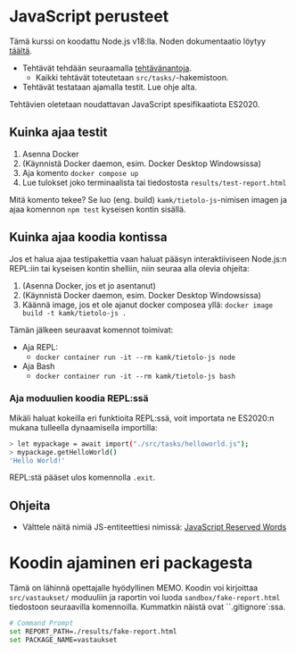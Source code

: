 # JavaScript perusteet

Tämä kurssi on koodattu Node.js v18:lla. Noden dokumentaatio löytyy [täältä](https://nodejs.org/docs/latest-v18.x/api/synopsis.html).

* Tehtävät tehdään seuraamalla [tehtävänantoja](docs/TEHTAVAT.md).
  * Kaikki tehtävät toteutetaan `src/tasks/`-hakemistoon.
* Tehtävät testataan ajamalla testit. Lue ohje alta.

Tehtävien oletetaan noudattavan JavaScript spesifikaatiota ES2020. 

## Kuinka ajaa testit

1. Asenna Docker
2. (Käynnistä Docker daemon, esim. Docker Desktop Windowsissa)
3. Aja komento `docker compose up`
4. Lue tulokset joko terminaalista tai tiedostosta `results/test-report.html`

Mitä komento tekee? Se luo (eng. build) `kamk/tietolo-js`-nimisen imagen ja ajaa komennon `npm test` kyseisen kontin sisällä.

## Kuinka ajaa koodia kontissa

Jos et halua ajaa testipakettia vaan haluat pääsyn interaktiiviseen Node.js:n REPL:iin tai kyseisen kontin shelliin, niin seuraa alla olevia ohjeita:

1. (Asenna Docker, jos et jo asentanut)
2. (Käynnistä Docker daemon, esim. Docker Desktop Windowsissa)
3. Käännä image, jos et ole ajanut docker composea yllä: `docker image build -t kamk/tietolo-js .`

Tämän jälkeen seuraavat komennot toimivat:
* Aja REPL: 
    * `docker container run -it --rm kamk/tietolo-js node`
* Aja Bash
    * `docker container run -it --rm kamk/tietolo-js bash`


### Aja moduulien koodia REPL:ssä

Mikäli haluat kokeilla eri funktioita REPL:ssä, voit importata ne ES2020:n mukana tulleella dynaamisella importilla:

```sh
> let mypackage = await import("./src/tasks/helloworld.js");
> mypackage.getHelloWorld()
'Hello World!'
```

REPL:stä pääset ulos komennolla `.exit`.

## Ohjeita

* Välttele näitä nimiä JS-entiteettiesi nimissä: [JavaScript Reserved Words](https://www.w3schools.com/Js/js_reserved.asp)

# Koodin ajaminen eri packagesta

Tämä on lähinnä opettajalle hyödyllinen MEMO. Koodin voi kirjoittaa `src/vastaukset/` moduuliin ja raportin voi luoda `sandbox/fake-report.html` tiedostoon seuraavilla komennoilla. Kummatkin näistä ovat ``.gitignore`:ssa.

```sh
# Command Prompt
set REPORT_PATH=./results/fake-report.html
set PACKAGE_NAME=vastaukset
```